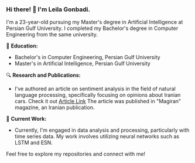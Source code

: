 ### Hi there! 👋 I'm Leila Gonbadi.

I'm a 23-year-old pursuing my Master's degree in Artificial Intelligence at Persian Gulf University. I completed my Bachelor's degree in Computer Engineering from the same university.

📘 **Education:**
- Bachelor's in Computer Engineering, Persian Gulf University
- Master's in Artificial Intelligence, Persian Gulf University

🔍 **Research and Publications:**
- I've authored an article on sentiment analysis in the field of natural language processing, specifically focusing on opinions about Iranian cars. Check it out [Article Link](https://magiran.com/p2570309)
 The article was published in "Magiran" magazine, an Iranian publication.

💼 **Current Work:**
- Currently, I'm engaged in data analysis and processing, particularly with time series data. My work involves utilizing neural networks such as LSTM and ESN.

Feel free to explore my repositories and connect with me!
